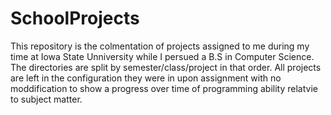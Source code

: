 # SchoolProjects
This repository is the colmentation of projects assigned to me during my time at Iowa State Unniversity while I persued a B.S in Computer Science.
The directories are split by semester/class/project in that order.
All projects are left in the configuration they were in upon assignment with no moddification to show a progress over time of programming ability relatvie to subject matter.
